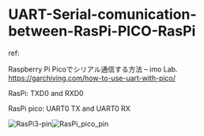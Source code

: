 # UART-Serial-comunication-between-RasPi-PICO-RasPi

ref:

Raspberry Pi Picoでシリアル通信する方法 – imo Lab. https://garchiving.com/how-to-use-uart-with-pico/




RasPi: TXD0 and RXD0

RasPi pico: UART0 TX and UART0 RX

![RasPi3-pin](https://user-images.githubusercontent.com/1296728/140378322-bac8731d-f681-4145-85ea-cf70dcf26686.png)![RasPi_pico_pin](https://user-images.githubusercontent.com/1296728/140378483-07c6a383-412f-44c8-bb2d-32a5e9e70c20.png)


